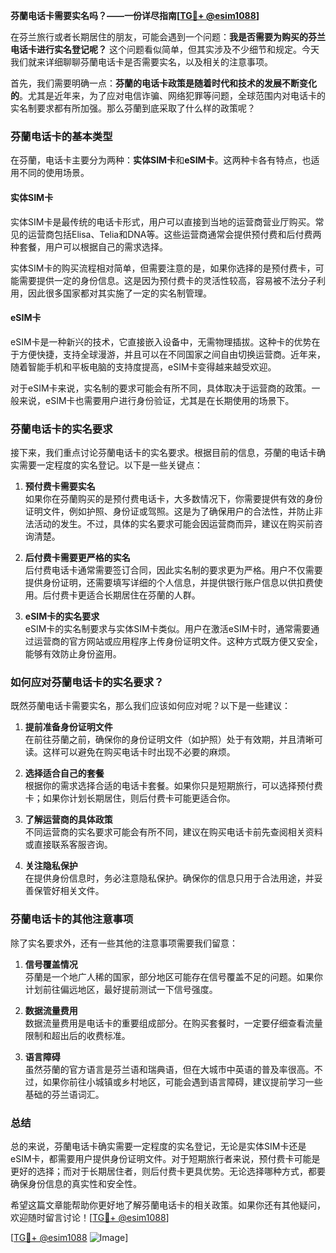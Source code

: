 **芬蘭电话卡需要实名吗？——一份详尽指南[[TG💪+ @esim1088](https://t.me/s/esim1088)]**

在芬兰旅行或者长期居住的朋友，可能会遇到一个问题：**我是否需要为购买的芬兰电话卡进行实名登记呢？** 这个问题看似简单，但其实涉及不少细节和规定。今天我们就来详细聊聊芬蘭电话卡是否需要实名，以及相关的注意事项。

首先，我们需要明确一点：**芬蘭的电话卡政策是随着时代和技术的发展不断变化的**。尤其是近年来，为了应对电信诈骗、网络犯罪等问题，全球范围内对电话卡的实名制要求都有所加强。那么芬蘭到底采取了什么样的政策呢？

### 芬蘭电话卡的基本类型

在芬蘭，电话卡主要分为两种：**实体SIM卡**和**eSIM卡**。这两种卡各有特点，也适用不同的使用场景。

#### 实体SIM卡
实体SIM卡是最传统的电话卡形式，用户可以直接到当地的运营商营业厅购买。常见的运营商包括Elisa、Telia和DNA等。这些运营商通常会提供预付费和后付费两种套餐，用户可以根据自己的需求选择。

实体SIM卡的购买流程相对简单，但需要注意的是，如果你选择的是预付费卡，可能需要提供一定的身份信息。这是因为预付费卡的灵活性较高，容易被不法分子利用，因此很多国家都对其实施了一定的实名制管理。

#### eSIM卡
eSIM卡是一种新兴的技术，它直接嵌入设备中，无需物理插拔。这种卡的优势在于方便快捷，支持全球漫游，并且可以在不同国家之间自由切换运营商。近年来，随着智能手机和平板电脑的支持度提高，eSIM卡变得越来越受欢迎。

对于eSIM卡来说，实名制的要求可能会有所不同，具体取决于运营商的政策。一般来说，eSIM卡也需要用户进行身份验证，尤其是在长期使用的场景下。

### 芬蘭电话卡的实名要求

接下来，我们重点讨论芬蘭电话卡的实名要求。根据目前的信息，芬蘭的电话卡确实需要一定程度的实名登记。以下是一些关键点：

1. **预付费卡需要实名**  
   如果你在芬蘭购买的是预付费电话卡，大多数情况下，你需要提供有效的身份证明文件，例如护照、身份证或驾照。这是为了确保用户的合法性，并防止非法活动的发生。不过，具体的实名要求可能会因运营商而异，建议在购买前咨询清楚。

2. **后付费卡需要更严格的实名**  
   后付费电话卡通常需要签订合同，因此实名制的要求更为严格。用户不仅需要提供身份证明，还需要填写详细的个人信息，并提供银行账户信息以供扣费使用。后付费卡更适合长期居住在芬蘭的人群。

3. **eSIM卡的实名要求**  
   eSIM卡的实名制要求与实体SIM卡类似。用户在激活eSIM卡时，通常需要通过运营商的官方网站或应用程序上传身份证明文件。这种方式既方便又安全，能够有效防止身份盗用。

### 如何应对芬蘭电话卡的实名要求？

既然芬蘭电话卡需要实名，那么我们应该如何应对呢？以下是一些建议：

1. **提前准备身份证明文件**  
   在前往芬蘭之前，确保你的身份证明文件（如护照）处于有效期，并且清晰可读。这样可以避免在购买电话卡时出现不必要的麻烦。

2. **选择适合自己的套餐**  
   根据你的需求选择合适的电话卡套餐。如果你只是短期旅行，可以选择预付费卡；如果你计划长期居住，则后付费卡可能更适合你。

3. **了解运营商的具体政策**  
   不同运营商的实名要求可能会有所不同，建议在购买电话卡前先查阅相关资料或直接联系客服咨询。

4. **关注隐私保护**  
   在提供身份信息时，务必注意隐私保护。确保你的信息只用于合法用途，并妥善保管好相关文件。

### 芬蘭电话卡的其他注意事项

除了实名要求外，还有一些其他的注意事项需要我们留意：

1. **信号覆盖情况**  
   芬蘭是一个地广人稀的国家，部分地区可能存在信号覆盖不足的问题。如果你计划前往偏远地区，最好提前测试一下信号强度。

2. **数据流量费用**  
   数据流量费用是电话卡的重要组成部分。在购买套餐时，一定要仔细查看流量限制和超出后的收费标准。

3. **语言障碍**  
   虽然芬蘭的官方语言是芬兰语和瑞典语，但在大城市中英语的普及率很高。不过，如果你前往小城镇或乡村地区，可能会遇到语言障碍，建议提前学习一些基础的芬兰语词汇。

### 总结

总的来说，芬蘭电话卡确实需要一定程度的实名登记，无论是实体SIM卡还是eSIM卡，都需要用户提供身份证明文件。对于短期旅行者来说，预付费卡可能是更好的选择；而对于长期居住者，则后付费卡更具优势。无论选择哪种方式，都要确保身份信息的真实性和安全性。

希望这篇文章能帮助你更好地了解芬蘭电话卡的相关政策。如果你还有其他疑问，欢迎随时留言讨论！[[TG💪+ @esim1088](https://t.me/s/esim1088)] 

[[TG💪+ @esim1088](https://t.me/s/esim1088) ![Image](https://i.postimg.cc/4NQfJmqS/Snipaste-2025-05-13-00-14-12.png)]